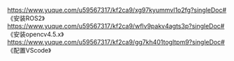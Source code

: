 https://www.yuque.com/u59567317/kf2ca9/xg97kyummvl1o2fg?singleDoc# 《安装ROS2》
https://www.yuque.com/u59567317/kf2ca9/wflv9pakv4agts3p?singleDoc# 《安装opencv4.5.x》
https://www.yuque.com/u59567317/kf2ca9/gg7kh401togltpm9?singleDoc# 《配置VScode》
